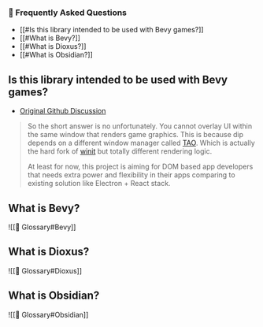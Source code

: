 ### 🙋 Frequently Asked Questions

- [[#Is this library intended to be used with Bevy games?]]
- [[#What is Bevy?]]
- [[#What is Dioxus?]]
- [[#What is Obsidian?]]

## Is this library intended to be used with Bevy games?

- [Original Github Discussion](https://github.com/diptools/dip/discussions/51)

>So the short answer is no unfortunately. You cannot overlay UI within the same window that renders game graphics. This is because dip depends on a different window manager called [TAO](https://github.com/tauri-apps/tao). Which is actually the hard fork of [winit](https://github.com/rust-windowing/winit) but totally different rendering logic. 
> 
>At least for now, this project is aiming for DOM based app developers that needs extra power and flexibility in their apps comparing to existing solution like Electron + React stack.

## What is Bevy?

![[🛒 Glossary#Bevy]]

## What is Dioxus?

![[🛒 Glossary#Dioxus]]

## What is Obsidian?

![[🛒 Glossary#Obsidian]]
